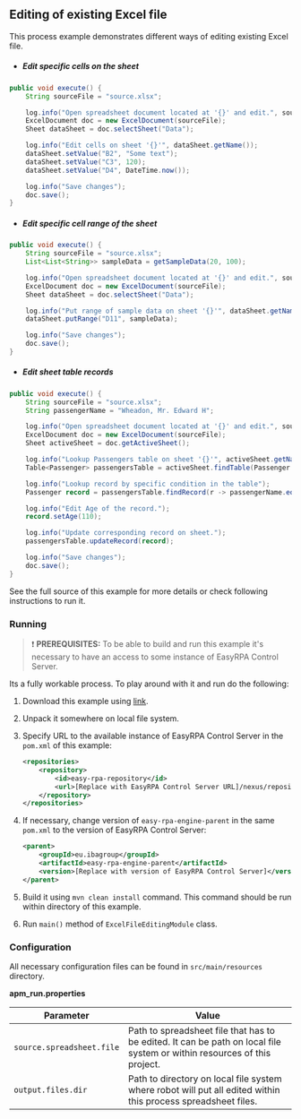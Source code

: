 ## Editing of existing Excel file

This process example demonstrates different ways of editing existing Excel file.  

* ##### Edit specific cells on the sheet     
```Java
public void execute() {
    String sourceFile = "source.xlsx";

    log.info("Open spreadsheet document located at '{}' and edit.", sourceFile);
    ExcelDocument doc = new ExcelDocument(sourceFile);
    Sheet dataSheet = doc.selectSheet("Data");

    log.info("Edit cells on sheet '{}'", dataSheet.getName());
    dataSheet.setValue("B2", "Some text");
    dataSheet.setValue("C3", 120);
    dataSheet.setValue("D4", DateTime.now());

    log.info("Save changes");
    doc.save();
}
```

* ##### Edit specific cell range of the sheet     
```Java
public void execute() {
    String sourceFile = "source.xlsx";
    List<List<String>> sampleData = getSampleData(20, 100);

    log.info("Open spreadsheet document located at '{}' and edit.", sourceFile);
    ExcelDocument doc = new ExcelDocument(sourceFile);
    Sheet dataSheet = doc.selectSheet("Data");

    log.info("Put range of sample data on sheet '{}'", dataSheet.getName());
    dataSheet.putRange("D11", sampleData);

    log.info("Save changes");
    doc.save();
}
```

* ##### Edit sheet table records     
```Java
public void execute() {
    String sourceFile = "source.xlsx";
    String passengerName = "Wheadon, Mr. Edward H";

    log.info("Open spreadsheet document located at '{}' and edit.", sourceFile);
    ExcelDocument doc = new ExcelDocument(sourceFile);
    Sheet activeSheet = doc.getActiveSheet();

    log.info("Lookup Passengers table on sheet '{}'", activeSheet.getName());
    Table<Passenger> passengersTable = activeSheet.findTable(Passenger.class, "Passenger Id", "Name");

    log.info("Lookup record by specific condition in the table");
    Passenger record = passengersTable.findRecord(r -> passengerName.equals(r.getName()));

    log.info("Edit Age of the record.");
    record.setAge(110);

    log.info("Update corresponding record on sheet.");
    passengersTable.updateRecord(record);

    log.info("Save changes");
    doc.save();
}
```

See the full source of this example for more details or check following instructions to run it.

### Running

> :heavy_exclamation_mark: **PREREQUISITES:** To be able to build and run this example it's necessary to have an access
>to some instance of EasyRPA Control Server.   

Its a fully workable process. To play around with it and run do the following:
1. Download this example using [link][down_git_link].  
2. Unpack it somewhere on local file system.
3. Specify URL to the available instance of EasyRPA Control Server in the `pom.xml` of this example:
    ```xml
    <repositories>
        <repository>
            <id>easy-rpa-repository</id>
            <url>[Replace with EasyRPA Control Server URL]/nexus/repository/easyrpa/</url>
        </repository>
    </repositories>
    ```
4. If necessary, change version of `easy-rpa-engine-parent` in the same `pom.xml` to the version of 
EasyRPA Control Server:
    ```xml
    <parent>
        <groupId>eu.ibagroup</groupId>
        <artifactId>easy-rpa-engine-parent</artifactId>
        <version>[Replace with version of EasyRPA Control Server]</version>
    </parent>
    ```
 
5. Build it using `mvn clean install` command. This command should be run within directory of this example.
6. Run `main()` method of `ExcelFileEditingModule` class.

[down_git_link]: https://downgit.github.io/#/home?url=https://github.com/easyrpa/openframework/tree/main/examples/excel/excel-file-editing

### Configuration

All necessary configuration files can be found in <code>src/main/resources</code> directory.

**apm_run.properties**

| Parameter     | Value         |
| ------------- |---------------|
| `source.spreadsheet.file` | Path to spreadsheet file that has to be edited. It can be path on local file system or within resources of this project. |
| `output.files.dir` | Path to directory on local file system where robot will put all edited within this process spreadsheet files. |
